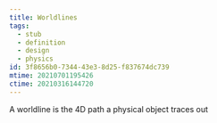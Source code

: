 ```yaml
---
title: Worldlines
tags:
  - stub
  - definition
  - design
  - physics
id: 3f8656b0-7344-43e3-8d25-f837674dc739
mtime: 20210701195426
ctime: 20210316144720
---
```


A worldline is the 4D path a physical object traces out
